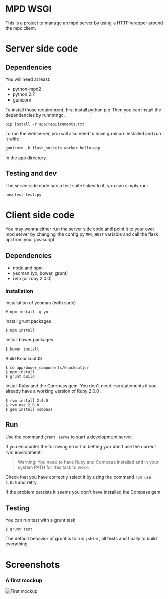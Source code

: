 # MPD WSGI
This is a project to manage an mpd server by using a HTTP wrapper around the mpc client.

# Server side code
## Dependencies
You will need at least:

* python-mpd2
* python 2.7
* gunicorn

To install those requirement, first install python pip
Then you can install the dependencies by runnningc.
    
    pip install -r app/requirements.txt

To run the webserver, you will also need to have gunicorn installed and run it with:

    gunicorn -k flask_sockets.worker hello:app

In the app directory.

## Testing and dev
The server side code has a test suite linked to it, you can simply run:

    nosetest test.py

# Client side code
You may wanna either run the server side code and point it to your own
mpd server by changing the config.py `MPD_HOST` variable and call the flask api from your javascript.

## Dependencies
* node and npm
* yeoman (yo, bower, grunt)
* rvm (or ruby 2.0.0)

### Installation
Installation of yeoman (with sudo)

    # npm install -g yo

Install grunt packages

    $ npm install

Install bower packages

    $ bower install

Build KnockoutJS

    $ cd app/bower_components/knockoutjs/
    $ npm install
    $ grunt build

Install Ruby and the Compass gem. You don't need `rvm` statements if you already have a working version of Ruby 2.0.0 .

    $ rvm install 2.0.0
    $ rvm use 2.0.0
    $ gem install compass

## Run
Use the command `grunt serve` to start a development server.

If you encounter the following error I'm betting you don't use the correct rvm environment.

> Warning: You need to have Ruby and Compass installed and in your system PATH for this task to work.

Check that you have correctly select it by using the command `rvm use 2.0.0` and retry.

If the problem persists it seems you don't have installed the Compass gem.

## Testing
You can run test with a grunt task

    $ grunt test

The default behavior of grunt is to run `jshint`, all tests and finally to build everything.

# Screenshots
### A first mockup
![First mockup](http://i.imgur.com/H3tAnib.png)
